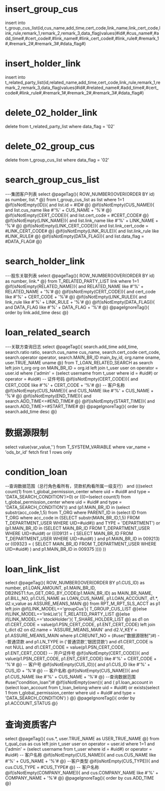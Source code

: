 insert_group_cus
===
insert into t_group_cus_list(id,cus_name,add_time,cert_code,link_name,link_cert_code,link_rule,remark_1,remark_2,remark_3,data_flag)values(#id#,#cus_name#,#add_time#,#cert_code#,#link_name#,#link_cert_code#,#link_rule#,#remark_1#,#remark_2#,#remark_3#,#data_flag#)

insert_holder_link
===
insert into t_related_party_list(id,related_name,add_time,cert_code,link_rule,remark_1,remark_2,remark_3,data_flag)values(#id#,#related_name#,#add_time#,#cert_code#,#link_rule#,#remark_1#,#remark_2#,#remark_3#,#data_flag#)

delete_02_holder_link
===
delete from t_related_party_list where data_flag = '02'

delete_02_group_cus
===
delete from t_group_cus_list where data_flag = '02'

search_group_cus_list
===
---集团客户列表
select 
@pageTag(){
    ROW_NUMBER()OVER(ORDER BY id) as number, list.*
@}
from t_group_cus_list as list
where 1=1
@if(isNotEmpty(ID)){
    and list.id = #ID#
@}
@if(isNotEmpty(CUS_NAME)){
    and list.cus_name like #'%' + CUS_NAME + '%'#
@}
@if(isNotEmpty(CERT_CODE)){
    and list.cert_code = #CERT_CODE#
@}
@if(isNotEmpty(LINK_NAME)){
    and list.link_name like #'%' + LINK_NAME + '%'#
@}
@if(isNotEmpty(LINK_CERT_CODE)){
    and list.link_cert_code = #LINK_CERT_CODE#
@}
@if(isNotEmpty(LINK_RULE)){
    and list.link_rule like #LINK_RULE#
@}
@if(isNotEmpty(DATA_FLAG)){
    and list.data_flag = #DATA_FLAG#
@}

search_holder_link
===
---股东关联列表
select
@pageTag(){
    ROW_NUMBER()OVER(ORDER BY id) as number, link.*
@}
from T_RELATED_PARTY_LIST link where 1=1
@if(isNotEmpty(RELATED_NAME)){
    and RELATED_NAME like #'%' + RELATED_NAME + '%'#
@}
@if(isNotEmpty(CERT_CODE)){
    and cert_code like #'%' + CERT_CODE + '%'#
@}
@if(isNotEmpty(LINK_RULE)){
    and link_rule like #'%' + LINK_RULE + '%'#
@}
@if(isNotEmpty(DATA_FLAG)){
    and DATA_FLAG like #'%' + DATA_FLAG + '%'#
@}
@pageIgnoreTag(){
    order by link.add_time desc
@}

loan_related_search
===
---关联方查询日志
select
@pageTag(){
    search.add_time add_time,
    search.ratio ratio,
    search.cus_name cus_name,
    search.cert_code cert_code,
    search.operator operator,
    search.MAIN_BR_ID main_by_id,
    org.name oname,
    user.TRUE_NAME uname
@}
from T_LOAN_RELATED_SEARCH  as search
left join t_org org on MAIN_BR_ID = org.id 
left join t_user user on operator = user.id where 
('admin' = (select username from t_user where id = #uid#) or operator = #uid#)
-- 证件号码
@if(isNotEmpty(CERT_CODE)){
    and CERT_CODE like #'%' + CERT_CODE + '%'#
@}
-- 客户名称
@if(isNotEmpty(CUS_NAME)){
    and CUS_NAME like #'%' + CUS_NAME + '%'#
@}
@if(isNotEmpty(END_TIME)){
    and search.ADD_TIME<=#END_TIME#
@}
@if(isNotEmpty(START_TIME)){
    and search.ADD_TIME>=#START_TIME#
@}
@pageIgnoreTag(){
    order by search.add_time desc
@}


数据源限制
===
select value(var_value,'') from T_SYSTEM_VARIABLE where var_name = 'ods_br_id' fetch first 1 rows only

condition_loan
===
--查询数据范围（总行角色看所有，贷款机构看所属一级支行）
and (((select count(1) from t_global_permission_center where uid = #uid# and type = 'DATA_SEARCH_CONDITION')>0)
    or ((0=(select count(1) from t_global_permission_center where uid = #uid# and type = 'DATA_SEARCH_CONDITION')) and (p1.MAIN_BR_ID in 
        (select substr(acc_code,1,5) from T_ORG where PARENT_ID in (select ID from T_ORG where acc_code in (SELECT substr(MAIN_BR_ID,1,5) FROM T_DEPARTMENT_USER WHERE UID=#uid#)) and TYPE = 'DEPARTMENT') or (p1.MAIN_BR_ID in (SELECT MAIN_BR_ID FROM T_DEPARTMENT_USER WHERE UID=#uid#) 
        or  (((09131 = (	SELECT	MAIN_BR_ID 	FROM	T_DEPARTMENT_USER 		WHERE	UID=#uid#) ) and  p1.MAIN_BR_ID in 009213) or      ((09323 = (	SELECT			MAIN_BR_ID 	FROM		T_DEPARTMENT_USER 		WHERE	UID=#uid#) ) and  p1.MAIN_BR_ID in 009375 ))))
))

loan_link_list
===
select
@pageTag(){
    ROW_NUMBER()OVER(ORDER BY p1.CUS_ID) as number,
    p1.LOAN_AMOUNT,
    p1.MAIN_BR_ID,
    DB2INST1.fun_GET_ORG_BY_CODE(p1.MAIN_BR_ID) as MAIN_BR_NAME,
    p1.BILL_NO,
    p1.CUS_NAME as LOAN_CUS_NAME,
    p1.LOAN_ACCOUNT,
    d1.*,
    d2.v_value as ASSURE_MEANS_MAIN
@}
from RPT_M_RPT_SLS_ACCT as p1
left join
@if(LINK_MODEL=='groupCus'){
    T_GROUP_CUS_LIST
@}else if(LINK_MODEL=='linkList'){
    T_RELATED_PARTY_LIST
@}else if(LINK_MODEL=='stockHolder'){
    T_SHARE_HOLDER_LIST
@}
as d1 on d1.CERT_CODE = value(p1.PSN_CERT_CODE, p1.ENT_CERT_CODE)
left join t_dict d2 on d2.name = 'ASSURE_MEANS_MAIN' and d2.V_KEY = p1.ASSURE_MEANS_MAIN
where p1.CREUNIT_NO = (#use("数据源限制")#)
--普通贷款
and p1.LN_TYPE in ('普通贷款','银团贷款')
and d1.CERT_CODE is not NULL
and d1.CERT_CODE = value(p1.PSN_CERT_CODE, p1.ENT_CERT_CODE)
-- 开户证件号
@if(isNotEmpty(CERT_CODE)){
    and value(p1.PSN_CERT_CODE, p1.ENT_CERT_CODE) like #'%' + CERT_CODE + '%'#
@}
-- 客户号
@if(isNotEmpty(CUS_ID)){
    and p1.CUS_ID like #'%' + CUS_ID + '%'#
@}
-- 客户名称
@if(isNotEmpty(CUS_NAME)){
    and p1.CUS_NAME like #'%' + CUS_NAME + '%'#
@}
--查询数据范围
#use("condition_loan")#
@if(isNotEmpty(own)){
    and (
    p1.loan_account in (select loan_account from t_loan_belong where uid = #uid#)
    or exists(select 1 from t_global_permission_center where uid = #uid# and type = 'DATA_SEARCH_CONDITION')
    )
@}
@pageIgnoreTag(){
   order by p1.ACCOUNT_STATUS 
@}


查询资质客户
===
select 
@pageTag(){
   cus.*,
   user.TRUE_NAME as USER_TRUE_NAME
@}
from t_qual_cus as cus 
left join t_user user on operator = user.id
where 1=1 and ('admin' = (select username from t_user where id = #uid#) or operator = #uid#)
-- 客户名称
@if(isNotEmpty(CUS_NAME)){
    and cus.CUS_NAME like #'%' + CUS_NAME + '%'#
@}
--客户类型
@if(isNotEmpty(CUS_TYPE)){
    and cus.CUS_TYPE = #CUS_TYPE#
@}
-- 客户名称
@if(isNotEmpty(COMPANY_NAME)){
    and cus.COMPANY_NAME like #'%' + COMPANY_NAME + '%'#
@}
@pageIgnoreTag(){
   order by cus.ADD_TIME 
@}